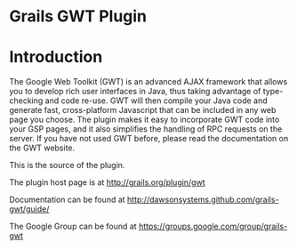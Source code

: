 Grails GWT Plugin
=================

Introduction
============

The Google Web Toolkit (GWT) is an advanced AJAX framework that allows you to develop rich user interfaces in Java, thus taking advantage of type-checking and code re-use. GWT will then compile your Java code and generate fast, cross-platform Javascript that can be included in any web page you choose.
The plugin makes it easy to incorporate GWT code into your GSP pages, and it also simplifies the handling of RPC requests on the server. If you have not used GWT before, please read the documentation on the GWT website.


This is the source of the plugin.

The plugin host page is at http://grails.org/plugin/gwt

Documentation can be found at http://dawsonsystems.github.com/grails-gwt/guide/

The Google Group can be found at https://groups.google.com/group/grails-gwt
